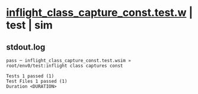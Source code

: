 # [inflight_class_capture_const.test.w](../../../../../examples/tests/valid/inflight_class_capture_const.test.w) | test | sim

## stdout.log
```log
pass ─ inflight_class_capture_const.test.wsim » root/env0/test:inflight class captures const
 
Tests 1 passed (1)
Test Files 1 passed (1)
Duration <DURATION>
```

